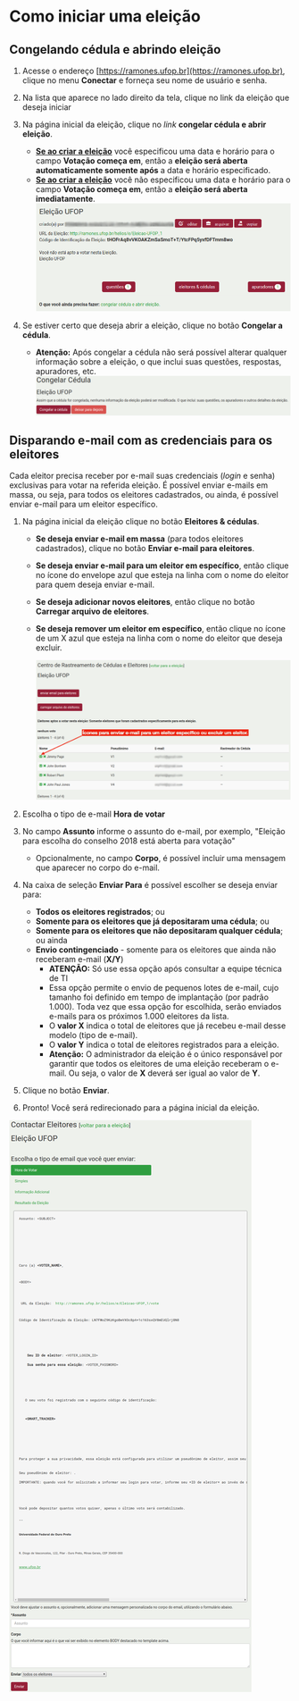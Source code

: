 # Como iniciar uma eleição



## Congelando cédula e abrindo eleição

1. Acesse o endereço [https://ramones.ufop.br](https://ramones.ufop.br), clique no menu **Conectar** e forneça seu nome de usuário e senha.
2. Na lista que aparece no lado direito da tela, clique no link da eleição que deseja iniciar
3. Na página inicial da eleição, clique no *link* **congelar cédula e abrir eleição**.
    - **[Se ao criar a eleição](criar.md)** você especificou uma data e horário para o campo **Votação começa em**, então a **eleição será aberta automaticamente somente após** a data e horário especificado.
    - **[Se ao criar a eleição](criar.md)** você não especificou uma data e horário para o campo **Votação começa em**, então a **eleição será aberta imediatamente**.
      ![Congelando cédula e abrindo eleição](img/helios-congelar-inicial.png "Congelando cédula e abrindo eleição")


4. Se estiver certo que deseja abrir a eleição, clique no botão **Congelar a cédula**.
    - **Atenção:** Após congelar a cédula não será possível alterar qualquer informação sobre a eleição, o que inclui suas questões, respostas, apuradores, etc.
      ![Congelando cédula e abrindo eleição](img/helios-congelar.png "Congelando cédula e abrindo eleição")




## Disparando e-mail com as credenciais para os eleitores

Cada eleitor precisa receber por e-mail suas credenciais (*login* e senha) exclusivas para votar na referida eleição. É possível enviar e-mails em massa, ou seja, para todos os eleitores cadastrados, ou ainda, é possível enviar e-mail para um eleitor específico.

1. Na página inicial da eleição clique no botão **Eleitores & cédulas**.
    - **Se deseja enviar e-mail em massa** (para todos eleitores cadastrados), clique no botão **Enviar e-mail para eleitores**.

    - **Se deseja enviar e-mail para um eleitor em específico**, então clique no ícone do envelope azul que esteja na linha com o nome do eleitor para quem deseja enviar e-mail.

    - **Se deseja adicionar novos eleitores**, então clique no botão **Carregar arquivo de eleitores**.

    - **Se deseja remover um eleitor em específico**, então clique no ícone de um X azul que esteja na linha com o nome do eleitor que deseja excluir.

        ![Enviar e-mail para eleitores](img/helios-enviar-email.png)

2. Escolha o tipo de e-mail **Hora de votar**

3. No campo **Assunto** informe o assunto do e-mail, por exemplo, "Eleição para escolha do conselho 2018 está aberta para votação"

    - Opcionalmente, no campo **Corpo**,  é possível incluir uma mensagem que aparecer no corpo do e-mail.

4. Na caixa de seleção **Enviar Para** é possível escolher se deseja enviar para:

    - **Todos os eleitores registrados**; ou
    - **Somente para os eleitores que já depositaram uma cédula**; ou
    - **Somente para os eleitores que não depositaram qualquer cédula**; ou ainda
    - **Envio contingenciado** - somente para os eleitores que ainda não receberam e-mail (**X/Y**)
        - **ATENÇÃO:** Só use essa opção após consultar a equipe técnica de TI 
        - Essa opção permite o envio de pequenos lotes de e-mail, cujo tamanho foi definido em tempo de implantação (por padrão 1.000). Toda vez que essa opção for escolhida, serão enviados e-mails para os próximos 1.000 eleitores da lista.
        - O **valor X** indica o total de eleitores que já recebeu e-mail desse modelo (tipo de e-mail).
        - O **valor Y** indica o total de eleitores registrados para a eleição.
        - **Atenção:** O administrador da eleição é o único responsável por garantir que todos os eleitores de uma eleição receberam o e-mail. Ou seja, o valor de **X** deverá ser igual ao valor de **Y**.

5. Clique no botão **Enviar**. 

6. Pronto! Você será redirecionado para a página inicial da eleição.


![Enviando e-mail para eleitores](img/helios-email-hora-votar.png)


